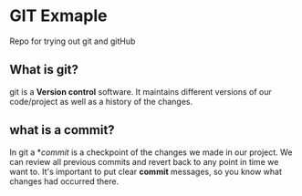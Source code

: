 # GIT Exmaple
Repo for trying out git and gitHub

## What is git?
git is a **Version control** software. It  maintains different versions of our code/project as well as a history of the changes.

## what is a commit?
In git a **commit* is a checkpoint of the changes we made in our project. We can review all previous commits and revert back to any point in time we want to. It's important to put clear **commit** messages, so you know what changes had occurred there.

